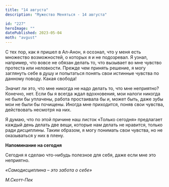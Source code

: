 ```yaml
---
title: "14 августа"
description: "Мужество Меняться - 14 августа"

id: "227"
heroImage: ""
datePublished: 2023-05-04
moth: "avgust"
---
```


С тех пор, как я пришел в Ал-Анон, я осознал, что у меня есть множество
возможностей, о которых я и не подозревал. Я узнал, например, что вовсе не
обязан делать то, что вызывает во мне чувство протеста или неловкости. Прежде
чем принять решение, я могу заглянуть себе в душу и попытаться понять свои
истинные чувства по данному поводу. Какая свобода!

Значит ли это, что мне никогда не надо делать то, что мне неприятно? Конечно,
нет. Если бы я всегда ждал вдохновения, мои налоги никогда не были бы
уплачены, работа простаивала бы и, может быть, даже зубы мои не были бы
почищены. Иногда мне приходится, поняв свои чувства, действовать несмотря на
них.

Я думаю, что по этой причине наш листок «Только сегодня» предлагает каждый
день делать две вещи, которые нам делать не нравится, только ради дисциплины.
Таким образом, я могу понимать свои чувства, но не оказываться у них в плену.

**Напоминание на сегодня**

Сегодня я сделаю что-нибудь полезное для себя, даже если мне это неприятно.

_«Самодисциплина – это забота о себе»_

_М.Скотт-Пек_
